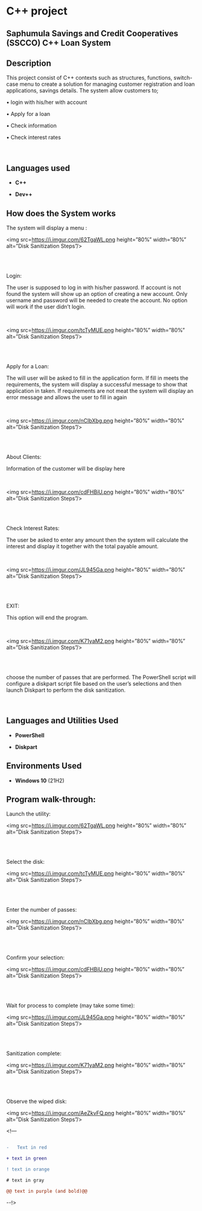 <h1>C++ project</h1>

<h2>Saphumula Savings and Credit Cooperatives (SSCCO) C++ Loan System </h2>

<h2>Description</h2>

This project consist of C++ contexts such as structures, functions, switch-case menu to create a solution for managing customer registration and loan applications, savings details. The system allow customers to;

•	login with his/her with account 

•	Apply for a loan

•	Check information

•	Check interest rates

<br />

<h2>Languages used</h2>

- <b>C++</b> 

- <b>Dev++</b>
<h2>How does the System works</h2>


<p align=”center”>

The system will display a menu : <br/>

<img src=https://i.imgur.com/62TgaWL.png height=”80%” width=”80%” alt=”Disk Sanitization Steps”/>

<br />

<br />

Login:

The user is supposed to log in with his/her password. If account is not found the system will show up an option of creating a new account. Only username and password will be needed to create the account. No option will work if the user didn’t login.

 <br/>

<img src=https://i.imgur.com/tcTyMUE.png height=”80%” width=”80%” alt=”Disk Sanitization Steps”/>

<br />

<br />

Apply for a Loan:

The will user will be asked to fill in the application form. If fill in meets the requirements, the system will display a successful message to show that application in taken. If requirements are not meat the system will display an error message and allows the user to fill in again

 <br/>

<img src=https://i.imgur.com/nCIbXbg.png height=”80%” width=”80%” alt=”Disk Sanitization Steps”/>

<br />

<br />

About Clients:

Information of the customer will be display here

  <br/>

<img src=https://i.imgur.com/cdFHBiU.png height=”80%” width=”80%” alt=”Disk Sanitization Steps”/>

<br />

<br />

Check Interest Rates:

The user be asked to enter any amount then the system will calculate the interest and display it together with the total payable amount.

  <br/>

<img src=https://i.imgur.com/JL945Ga.png height=”80%” width=”80%” alt=”Disk Sanitization Steps”/>

<br />

<br />

EXIT:

This option will end the program.

 <br/>

<img src=https://i.imgur.com/K71yaM2.png height=”80%” width=”80%” alt=”Disk Sanitization Steps”/>

<br />

<br />






choose the number of passes that are performed. The PowerShell script will configure a diskpart script file based on the user’s selections and then launch Diskpart to perform the disk sanitization.

<br />





<h2>Languages and Utilities Used</h2>



- <b>PowerShell</b> 

- <b>Diskpart</b>



<h2>Environments Used </h2>



-	<b>Windows 10</b> (21H2)



<h2>Program walk-through:</h2>



<p align=”center”>

Launch the utility: <br/>

<img src=https://i.imgur.com/62TgaWL.png height=”80%” width=”80%” alt=”Disk Sanitization Steps”/>

<br />

<br />

Select the disk:  <br/>

<img src=https://i.imgur.com/tcTyMUE.png height=”80%” width=”80%” alt=”Disk Sanitization Steps”/>

<br />

<br />

Enter the number of passes: <br/>

<img src=https://i.imgur.com/nCIbXbg.png height=”80%” width=”80%” alt=”Disk Sanitization Steps”/>

<br />

<br />

Confirm your selection:  <br/>

<img src=https://i.imgur.com/cdFHBiU.png height=”80%” width=”80%” alt=”Disk Sanitization Steps”/>

<br />

<br />

Wait for process to complete (may take some time):  <br/>

<img src=https://i.imgur.com/JL945Ga.png height=”80%” width=”80%” alt=”Disk Sanitization Steps”/>

<br />

<br />

Sanitization complete:  <br/>

<img src=https://i.imgur.com/K71yaM2.png height=”80%” width=”80%” alt=”Disk Sanitization Steps”/>

<br />

<br />

Observe the wiped disk:  <br/>

<img src=https://i.imgur.com/AeZkvFQ.png height=”80%” width=”80%” alt=”Disk Sanitization Steps”/>

</p>



<!—

 ```diff

-	Text in red

+ text in green

! text in orange

# text in gray

@@ text in purple (and bold)@@

```

--!>

